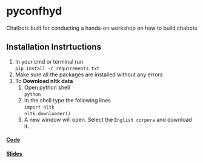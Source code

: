 # pyconfhyd

Chatbots built for conducting a hands-on workshop on how to build chabots

## Installation Instrtuctions

1. In your cmd or terminal run  
    `pip install -r requirements.txt`
2. Make sure all the packages are installed without any errors
3. To **Download nltk data**
   1. Open python shell  
     `python`
   2. In the shell type the following lines  
      `import nltk`  
      `nltk.downloader()`
   3. A new window will open. Select the `English corpora` and download it.
   
#### [Code](https://github.com/bhavaniravi/techbot)

#### [Slides](https://docs.google.com/presentation/d/1FQ--Tn-Px6I3ygsgPtsWErs1-EFux7DqAyijCgLzu3U/edit?usp=sharing)

